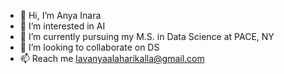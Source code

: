- 👋 Hi, I’m Anya Inara
- 👀 I’m interested in AI
- 🌱 I’m currently pursuing my M.S. in Data Science at PACE, NY
- 💞️ I’m looking to collaborate on DS
- 📫 Reach me lavanyaalaharikalla@gmail.com

<!---
anya-in/anya-in is a ✨ special ✨ repository because its `README.md` (this file) appears on your GitHub profile.
You can click the Preview link to take a look at your changes.
--->
